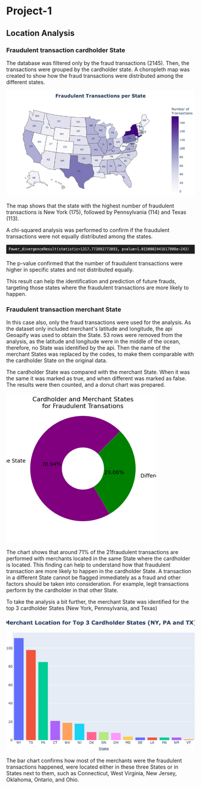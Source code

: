 # Project-1


## Location Analysis

### Fraudulent transaction cardholder State

The database was filtered only by the fraud transactions (2145).
Then, the transactions were grouped by the cardholder state.
A choropleth map was created to show how the fraud transactions were distributed among the different states.

![](Images/map.png)

The map shows that the state with the highest number of fraudulent transactions is New York (175), followed by Pennsylvania (114) and Texas (113).

A chi-squared analysis was performed to confirm if the fraudulent transactions were not equally distributed among the states.

![](Images/p-value.png)

The p-value confirmed that the number of fraudulent transactions were higher in specific states and not distributed equally.

This result can help the identification and prediction of future frauds, targeting those states where the fraudulent transactions are more likely to happen.

### Fraudulent transaction merchant State

In this case also, only the fraud transactions were used for the analysis.
As the dataset only included merchant's latitude and longitude, the api Geoapify was used to obtain the State.
53 rows were removed from the analysis, as the latitude and longitude were in the middle of the ocean, therefore, no State was identified by the api.
Then the name of the merchant States was replaced by the codes, to make them comparable with the cardholder State on the original data.

The cardholder State was compared with the merchant State. When it was the same it was marked as true, and when different was marked as false.
The results were then counted, and a donut chart was prepared.

![](Images/donut.png)

The chart shows that around 71% of the 21fraudulent transactions are performed with merchants located in the same State where the cardholder is located.
This finding can help to understand how that fraudulent transaction are more likely to happen in the cardholder State.
A transaction in a different State cannot be flagged immediately as a fraud and other factors should be taken into consideration. For example, legit transactions perform by the cardholder in that other State.

To take the analysis a bit further, the merchant State was identified for the top 3 cardholder States (New York, Pennsylvania, and Texas)

![](Images/topbar.png)

The bar chart confirms how most of the merchants were the fraudulent transactions happened, were located either in these three States or in States next to them, such as Connecticut, West Virginia, New Jersey, Oklahoma, Ontario, and Ohio.